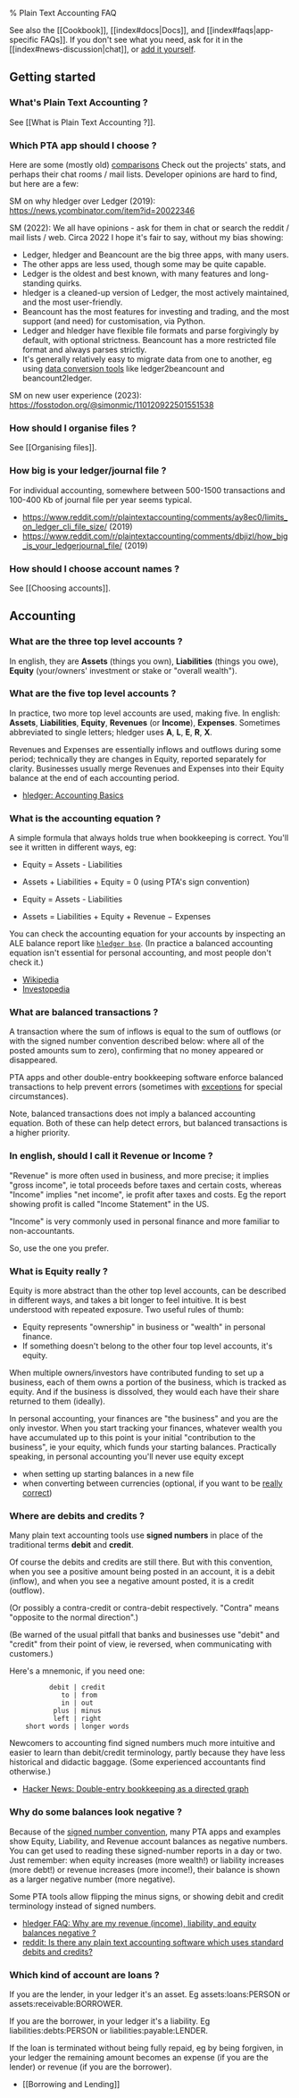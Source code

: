 % Plain Text Accounting FAQ

See also the [[Cookbook]], [[index#docs|Docs]], and [[index#faqs|app-specific FAQs]].
If you don't see what you need, ask for it in the [[index#news-discussion|chat]],
or [add it yourself](https://github.com/plaintextaccounting/plaintextaccounting/blob/master/src/FAQ.md).

## Getting started

### What's Plain Text Accounting ?

See [[What is Plain Text Accounting ?]].

### Which PTA app should I choose ?

Here are some (mostly old) [comparisons](https://plaintextaccounting.org#comparisons)
Check out the projects' stats, and perhaps their chat rooms / mail lists.
Developer opinions are hard to find, but here are a few:

SM on why hledger over Ledger (2019): https://news.ycombinator.com/item?id=20022346

SM (2022): We all have opinions - ask for them in chat or search the reddit / mail lists / web.
Circa 2022 I hope it's fair to say, without my bias showing:

- Ledger, hledger and Beancount are the big three apps, with many users.
- The other apps are less used, though some may be quite capable.
- Ledger is the oldest and best known, with many features and long-standing quirks.
- hledger is a cleaned-up version of Ledger, 
  the most actively maintained, and the most user-friendly.
- Beancount has the most features for investing and trading, 
  and the most support (and need) for customisation, via Python.
- Ledger and hledger have flexible file formats and parse forgivingly by default, with optional strictness.
  Beancount has a more restricted file format and always parses strictly.
- It's generally relatively easy to migrate data from one to another, 
  eg using [data conversion tools](https://plaintextaccounting.org#data-importconversion)
  like ledger2beancount and beancount2ledger.

SM on new user experience (2023): https://fosstodon.org/@simonmic/110120922501551538

### How should I organise files ?

See [[Organising files]].

### How big is your ledger/journal file ?

For individual accounting, somewhere between 500-1500 transactions and 100-400 Kb of journal file per year seems typical.

- https://www.reddit.com/r/plaintextaccounting/comments/ay8ec0/limits_on_ledger_cli_file_size/ (2019)
- https://www.reddit.com/r/plaintextaccounting/comments/dbjizl/how_big_is_your_ledgerjournal_file/ (2019)

### How should I choose account names ?

See [[Choosing accounts]].

## Accounting

### What are the three top level accounts ?

In english, they are **Assets** (things you own), **Liabilities** (things you owe), **Equity** (your/owners' investment or stake or "overall wealth").

### What are the five top level accounts ?

In practice, two more top level accounts are used, making five.
In english: **Assets**, **Liabilities**, **Equity**, **Revenues** (or **Income**), **Expenses**.
Sometimes abbreviated to single letters; hledger uses **A**, **L**, **E**, **R**, **X**.

Revenues and Expenses are essentially inflows and outflows during some period;
technically they are changes in Equity, reported separately for clarity.
Businesses usually merge Revenues and Expenses into their Equity balance at the end of each accounting period.

- [hledger: Accounting Basics](https://hledger.org/accounting.html#debits-and-credits)

### What is the accounting equation ?

A simple  formula that always holds true when bookkeeping is correct. 
You'll see it written in different ways, eg:

- Equity = Assets - Liabilities

- Assets + Liabilities + Equity = 0  (using PTA's sign convention)

- Equity = Assets - Liabilities

- Assets = Liabilities + Equity + Revenue − Expenses

You can check the accounting equation for your accounts by inspecting an ALE balance report
like [`hledger bse`](https://hledger.org/dev/hledger.html#balancesheetequity).
(In practice a balanced accounting equation isn't essential for personal accounting, and most people don't check it.)

- [Wikipedia](https://en.wikipedia.org/wiki/Accounting_equation)
- [Investopedia](https://www.investopedia.com/terms/a/accounting-equation.asp)

### What are balanced transactions ?

A transaction where the sum of inflows is equal to the sum of outflows
(or with the signed number convention described below: where all of the posted amounts sum to zero),
confirming that no money appeared or disappeared.

PTA apps and other double-entry bookkeeping software enforce balanced transactions to help prevent errors
(sometimes with [exceptions](https://hledger.org/dev/hledger.html#virtual-postings) for special circumstances).

Note, balanced transactions does not imply a balanced accounting equation.
Both of these can help detect errors, but balanced transactions is a higher priority.

### In english, should I call it Revenue or Income ?

"Revenue" is more often used in business, and more precise;
it implies "gross income", ie total proceeds before taxes and certain costs,
whereas "Income" implies "net income", ie profit after taxes and costs.
Eg the report showing profit is called "Income Statement" in the US.

"Income" is very commonly used in personal finance and more familiar to non-accountants.

So, use the one you prefer.

### What is Equity really ?

Equity is more abstract than the other top level accounts, can be described in different ways, and takes a bit longer to feel intuitive.
It is best understood with repeated exposure. 
Two useful rules of thumb:

- Equity represents "ownership" in business or "wealth" in personal finance.
- If something doesn't belong to the other four top level accounts, it's equity.

When multiple owners/investors have contributed funding to set up a business, each of them owns a portion of the business, which is tracked as equity.
And if the business is dissolved, they would each have their share returned to them (ideally).

In personal accounting, your finances are "the business" and you are the only investor.
When you start tracking your finances, whatever wealth you have accumulated up to this point is your initial "contribution to the business", ie your equity, which funds your starting balances.
Practically speaking, in personal accounting you'll never use equity except

- when setting up starting balances in a new file
- when converting between currencies (optional, if you want to be [really correct](https://hledger.org/dev/hledger.html#equity-conversion-postings))

### Where are debits and credits ?

Many plain text accounting tools use **signed numbers** in place of the traditional terms **debit** and **credit**.

Of course the debits and credits are still there.
But with this convention, 
when you see a positive amount being posted in an account, it is a debit (inflow),
and when you see a negative amount posted, it is a credit (outflow).

(Or possibly a contra-credit or contra-debit respectively. "Contra" means "opposite to the normal direction".)

(Be warned of the usual pitfall that banks and businesses use "debit" and "credit" from their point of view, ie reversed, when communicating with customers.)

Here's a mnemonic, if you need one:

```
          debit | credit
             to | from  
             in | out   
           plus | minus 
           left | right 
    short words | longer words
```

Newcomers to accounting find signed numbers much more intuitive and easier to learn than debit/credit terminology,
partly because they have less historical and didactic baggage.
(Some experienced accountants find otherwise.)

- [Hacker News: Double-entry bookkeeping as a directed graph](https://news.ycombinator.com/item?id=39988993)

### Why do some balances look negative ?

Because of the [signed number convention](#where-are-debits-and-credits), many PTA apps and examples show Equity, Liability, and Revenue account balances as negative numbers.
You can get used to reading these signed-number reports in a day or two.
Just remember: when equity increases (more wealth!) or liability increases (more debt!) or revenue increases (more income!), 
their balance is shown as a larger negative number (more negative).

Some PTA tools allow flipping the minus signs, or showing debit and credit terminology instead of signed numbers.

- [hledger FAQ: Why are my revenue (income), liability, and equity balances negative ?](https://hledger.org/faq.html#why-are-my-revenue-income-liability-and-equity-balances-negative-)
- [reddit: Is there any plain text accounting software which uses standard debits and credits?](https://www.reddit.com/r/plaintextaccounting/comments/18sbmsx/is_there_any_plain_text_accounting_software_which/)

### Which kind of account are loans ?

If you are the lender, in your ledger it's an asset. Eg assets:loans:PERSON or assets:receivable:BORROWER.

If you are the borrower, in your ledger it's a liability. Eg liabilities:debts:PERSON or liabilities:payable:LENDER.

If the loan is terminated without being fully repaid, eg by being forgiven, 
in your ledger the remaining amount becomes an expense (if you are the lender) or revenue (if you are the borrower).

- [[Borrowing and Lending]]
